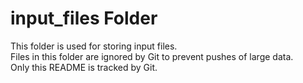 # input_files Folder

This folder is used for storing input files.<br>
Files in this folder are ignored by Git to prevent pushes of large data.<br>
Only this README is tracked by Git.<br>